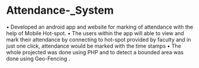# Attendance-_System
• Developed an android app and website for marking of attendance with the help of Mobile Hot-spot. • The users within the app will able to view and mark their attendance by connecting to hot-spot provided by faculty and in just one click, attendance would be marked with the time stamps • The whole projected was done using PHP and to detect a bounded area was done using Geo-Fencing .
